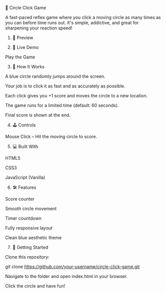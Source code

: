 🌟 Circle Click Game

A fast-paced reflex game where you click a moving circle as many times as you can before time runs out. It's simple, addictive, and great for sharpening your reaction speed!

1. 📸 Preview



2. 🚀 Live Demo

Play the Game

3. 📂 How It Works

A blue circle randomly jumps around the screen.

Your job is to click it as fast and as accurately as possible.

Each click gives you +1 score and moves the circle to a new location.

The game runs for a limited time (default: 60 seconds).

Final score is shown at the end.

4. 🕹️ Controls

Mouse Click – Hit the moving circle to score.

5. 💻 Built With

HTML5

CSS3

JavaScript (Vanilla)

6. 🛠️ Features

Score counter

Smooth circle movement

Timer countdown

Fully responsive layout

Clean blue aesthetic theme


7. 📆 Getting Started

Clone this repository:

git clone https://github.com/your-username/circle-click-game.git

Navigate to the folder and open index.html in your browser.

Click the circle and have fun!

